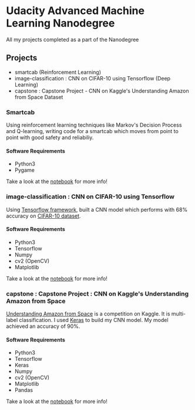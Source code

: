 # Udacity Advanced Machine Learning Nanodegree
All my projects completed as a part of the Nanodegree

## Projects
* smartcab (Reinforcement Learning)
* image-classification : CNN on CIFAR-10 using Tensorflow (Deep Learning)
* capstone : Capstone Project - CNN on Kaggle's Understanding Amazon from Space Dataset

### Smartcab
Using reinforcement learning techniques like Markov's Decision Process and Q-learning, writing code for a smartcab which moves from point to point with good safety and reliabiliy.

#### Software Requirements
* Python3
* Pygame

Take a look at the [notebook](./smartcab/smartcab.ipynb) for more info!

### image-classification : CNN on CIFAR-10 using Tensorflow
Using [Tensorflow framework](https://github.com/tensorflow/tensorflow), built a CNN model which performs with 68% accuracy on [CIFAR-10 dataset](https://www.kaggle.com/c/cifar-10/data).

#### Software Requirements
* Python3
* Tensorflow
* Numpy
* cv2 (OpenCV)
* Matplotlib

Take a look at the [notebook](./image-classification/image_classification.ipynb) for more info!

### capstone : Capstone Project : CNN on Kaggle's Understanding Amazon from Space
[Understanding Amazon from Space](https://www.kaggle.com/c/planet-understanding-the-amazon-from-space/) is a competition on Kaggle. It is multi-label classification.
I used [Keras](https://keras.io/) to build my CNN model. My model achieved an accuracy of 90%.

#### Software Requirements
* Python3
* Tensorflow
* Keras
* Numpy
* cv2 (OpenCV)
* Matplotlib
* Pandas

Take a look at the [notebook](./capstone/MyCapstone_1_3\(3\)\.ipynb) for more info!


